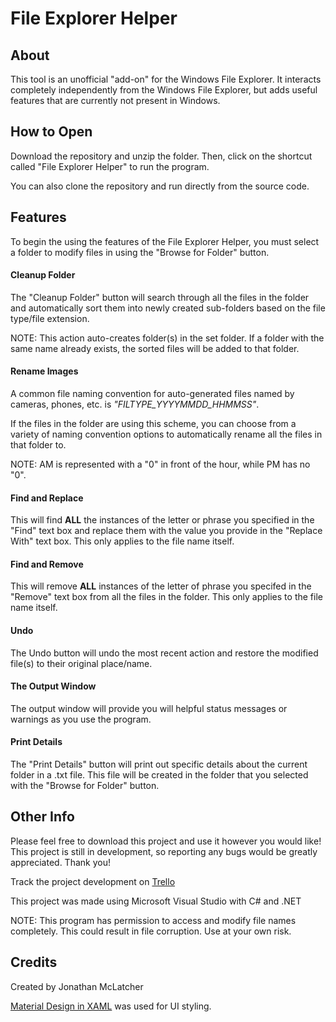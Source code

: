 # File Explorer Helper

## About

This tool is an unofficial "add-on" for the Windows File Explorer. It interacts completely independently from the Windows File Explorer, but adds useful features that are currently not present in Windows.

## How to Open

Download the repository and unzip the folder. Then, click on the shortcut called "File Explorer Helper" to run the program.

You can also clone the repository and run directly from the source code.

## Features

To begin the using the features of the File Explorer Helper, you must select a folder to modify files in using the "Browse for Folder" button.

#### Cleanup Folder

The "Cleanup Folder" button will search through all the files in the folder and automatically sort them into newly created sub-folders based on the file type/file extension.

NOTE: This action auto-creates folder(s) in the set folder. If a folder with the same name already exists, the sorted files will be added to that folder.

#### Rename Images

A common file naming convention for auto-generated files named by cameras, phones, etc. is *"FILTYPE_YYYYMMDD_HHMMSS"*. 

If the files in the folder are using this scheme, you can choose from a variety of naming convention options to automatically rename all the files in that folder to.

NOTE: AM is represented with a "0" in front of the hour, while PM has no "0".

#### Find and Replace

This will find **ALL** the instances of the letter or phrase you specified in the "Find" text box and replace them with the value you provide in the "Replace With" text box. This only applies to the file name itself.

#### Find and Remove

This will remove **ALL** instances of the letter of phrase you specifed in the "Remove" text box from all the files in the folder. This only applies to the file name itself.

#### Undo

The Undo button will undo the most recent action and restore the modified file(s) to their original place/name.

#### The Output Window

The output window will provide you will helpful status messages or warnings as you use the program.

#### Print Details

The "Print Details" button will print out specific details about the current folder in a .txt file. This file will be created in the folder that you selected with the "Browse for Folder" button.

## Other Info

Please feel free to download this project and use it however you would like!
This project is still in development, so reporting any bugs would be greatly appreciated.
Thank you!

Track the project development on [Trello](https://trello.com/b/gQziN8Dk/, "Trello Board")

This project was made using Microsoft Visual Studio with C# and .NET

NOTE: This program has permission to access and modify file names completely. This could result in file corruption. Use at your own risk.

## Credits

Created by Jonathan McLatcher

[Material Design in XAML](http://materialdesigninxaml.net/, "Material Design in XAML") was used for UI styling.
